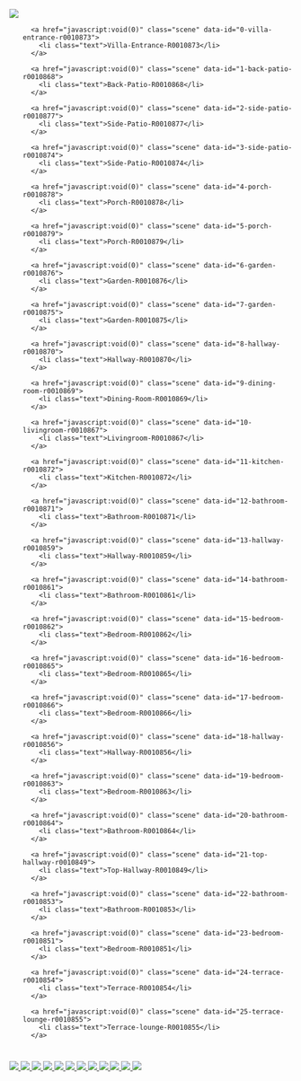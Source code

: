 <!DOCTYPE html>
<html>
<head>
<title>Villa Marina Benalmádena</title>
<meta charset="utf-8">
<meta name="viewport" content="target-densitydpi=device-dpi, width=device-width, initial-scale=1.0, maximum-scale=1.0, minimum-scale=1.0, user-scalable=no, minimal-ui" />
<style> @-ms-viewport { width: device-width; } </style>
<link rel="stylesheet" href="vendor/reset.min.css">
<link rel="stylesheet" href="style.css">
</head>
<body class="multiple-scenes ">

<div id="pano"></div>
  

<img id="imgDisp" src="img/ 0-villa-entrance-r0010873.png"></img>


<div id="sceneList">
  <ul class="scenes">
    
      <a href="javascript:void(0)" class="scene" data-id="0-villa-entrance-r0010873">
        <li class="text">Villa-Entrance-R0010873</li>
      </a>
    
      <a href="javascript:void(0)" class="scene" data-id="1-back-patio-r0010868">
        <li class="text">Back-Patio-R0010868</li>
      </a>
    
      <a href="javascript:void(0)" class="scene" data-id="2-side-patio-r0010877">
        <li class="text">Side-Patio-R0010877</li>
      </a>
    
      <a href="javascript:void(0)" class="scene" data-id="3-side-patio-r0010874">
        <li class="text">Side-Patio-R0010874</li>
      </a>
    
      <a href="javascript:void(0)" class="scene" data-id="4-porch-r0010878">
        <li class="text">Porch-R0010878</li>
      </a>
    
      <a href="javascript:void(0)" class="scene" data-id="5-porch-r0010879">
        <li class="text">Porch-R0010879</li>
      </a>
    
      <a href="javascript:void(0)" class="scene" data-id="6-garden-r0010876">
        <li class="text">Garden-R0010876</li>
      </a>
    
      <a href="javascript:void(0)" class="scene" data-id="7-garden-r0010875">
        <li class="text">Garden-R0010875</li>
      </a>
    
      <a href="javascript:void(0)" class="scene" data-id="8-hallway-r0010870">
        <li class="text">Hallway-R0010870</li>
      </a>
    
      <a href="javascript:void(0)" class="scene" data-id="9-dining-room-r0010869">
        <li class="text">Dining-Room-R0010869</li>
      </a>
    
      <a href="javascript:void(0)" class="scene" data-id="10-livingroom-r0010867">
        <li class="text">Livingroom-R0010867</li>
      </a>
    
      <a href="javascript:void(0)" class="scene" data-id="11-kitchen-r0010872">
        <li class="text">Kitchen-R0010872</li>
      </a>
    
      <a href="javascript:void(0)" class="scene" data-id="12-bathroom-r0010871">
        <li class="text">Bathroom-R0010871</li>
      </a>
    
      <a href="javascript:void(0)" class="scene" data-id="13-hallway-r0010859">
        <li class="text">Hallway-R0010859</li>
      </a>
    
      <a href="javascript:void(0)" class="scene" data-id="14-bathroom-r0010861">
        <li class="text">Bathroom-R0010861</li>
      </a>
    
      <a href="javascript:void(0)" class="scene" data-id="15-bedroom-r0010862">
        <li class="text">Bedroom-R0010862</li>
      </a>
    
      <a href="javascript:void(0)" class="scene" data-id="16-bedroom-r0010865">
        <li class="text">Bedroom-R0010865</li>
      </a>
    
      <a href="javascript:void(0)" class="scene" data-id="17-bedroom-r0010866">
        <li class="text">Bedroom-R0010866</li>
      </a>
    
      <a href="javascript:void(0)" class="scene" data-id="18-hallway-r0010856">
        <li class="text">Hallway-R0010856</li>
      </a>
    
      <a href="javascript:void(0)" class="scene" data-id="19-bedroom-r0010863">
        <li class="text">Bedroom-R0010863</li>
      </a>
    
      <a href="javascript:void(0)" class="scene" data-id="20-bathroom-r0010864">
        <li class="text">Bathroom-R0010864</li>
      </a>
    
      <a href="javascript:void(0)" class="scene" data-id="21-top-hallway-r0010849">
        <li class="text">Top-Hallway-R0010849</li>
      </a>
    
      <a href="javascript:void(0)" class="scene" data-id="22-bathroom-r0010853">
        <li class="text">Bathroom-R0010853</li>
      </a>
    
      <a href="javascript:void(0)" class="scene" data-id="23-bedroom-r0010851">
        <li class="text">Bedroom-R0010851</li>
      </a>
    
      <a href="javascript:void(0)" class="scene" data-id="24-terrace-r0010854">
        <li class="text">Terrace-R0010854</li>
      </a>
    
      <a href="javascript:void(0)" class="scene" data-id="25-terrace-lounge-r0010855">
        <li class="text">Terrace-lounge-R0010855</li>
      </a>
    
  </ul>
</div>

<div id="titleBar">
  <h1 class="sceneName"></h1>
</div>

<a href="javascript:void(0)" id="autorotateToggle">
  <img class="icon off" src="img/play.png">
  <img class="icon on" src="img/pause.png">
</a>

<a href="javascript:void(0)" id="fullscreenToggle">
  <img class="icon off" src="img/fullscreen.png">
  <img class="icon on" src="img/windowed.png">
</a>

<a href="javascript:void(0)" id="sceneListToggle">
  <img class="icon off" src="img/expand.png">
  <img class="icon on" src="img/collapse.png">
</a>

<a href="javascript:void(0)" id="viewUp" class="viewControlButton viewControlButton-1">
  <img class="icon" src="img/up.png">
</a>
<a href="javascript:void(0)" id="viewDown" class="viewControlButton viewControlButton-2">
  <img class="icon" src="img/down.png">
</a>
<a href="javascript:void(0)" id="viewLeft" class="viewControlButton viewControlButton-3">
  <img class="icon" src="img/left.png">
</a>
<a href="javascript:void(0)" id="viewRight" class="viewControlButton viewControlButton-4">
  <img class="icon" src="img/right.png">
</a>
<a href="javascript:void(0)" id="viewIn" class="viewControlButton viewControlButton-5">
  <img class="icon" src="img/plus.png">
</a>
<a href="javascript:void(0)" id="viewOut" class="viewControlButton viewControlButton-6">
  <img class="icon" src="img/minus.png">
</a>

<script src="vendor/screenfull.min.js" ></script>
<script src="vendor/bowser.min.js" ></script>
<script src="vendor/marzipano.js" ></script>

<script src="data.js"></script>
<script src="index.js"></script>

</body>
</html>
